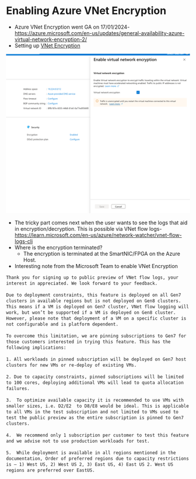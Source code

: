 # Enabling Azure VNet Encryption

- Azure VNet Encryption went GA on 17/01/2024- https://azure.microsoft.com/en-us/updates/general-availability-azure-virtual-network-encryption-2/
- Setting up [VNet Encryption](https://learn.microsoft.com/en-us/azure/virtual-network/virtual-network-encryption-overview)

![VNet Encryption](Azure/Diagrams/azure_vnet_encryption.png)
- The tricky part comes next when the user wants to see the logs that aid in encryption/decryption. This is possible via VNet flow logs- https://learn.microsoft.com/en-us/azure/network-watcher/vnet-flow-logs-cli
- Where is the encryption terminated?
    - The encryption is terminated at the SmartNIC/FPGA on the Azure Host.
- Interesting note from the Microsoft Team to enable VNet Encryption
```
Thank you for signing up to public preview of VNet flow logs, your interest in appreciated. We look forward to your feedback.

Due to deployment constraints, this feature is deployed on all Gen7 clusters in available regions but is not deployed on Gen8 clusters. This means if a VM is deployed on Gen7 cluster, VNet flow logging will work, but won’t be supported if a VM is deployed on Gen8 cluster. However, please note that deployment of a VM on a specific cluster is not configurable and is platform dependent.

To overcome this limitation, we are pinning subscriptions to Gen7 for those customers interested in trying this feature. This has the following implications:

1. All workloads in pinned subscription will be deployed on Gen7 host clusters for new VMs or re-deploy of existing VMs.

2. Due to capacity constraints, pinned subscriptions will be limited to 100 cores, deploying additional VMs will lead to quota allocation failures.

3.  To optimize available capacity it is recommended to use VMs with smaller sizes, i.e. D2/E2  to D8/E8 would be ideal. This is applicable to all VMs in the test subscription and not limited to VMs used to test the public preview as the entire subscription is pinned to Gen7 clusters.

4.  We recommend only 1 subscription per customer to test this feature and we advise not to use production workloads for test.

5.  While deployment is available in all regions mentioned in the documentation, Order of preferred regions due to capacity restrictions is – 1) West US, 2) West US 2, 3) East US, 4) East US 2. West US regions are preferred over EastUS.
```

